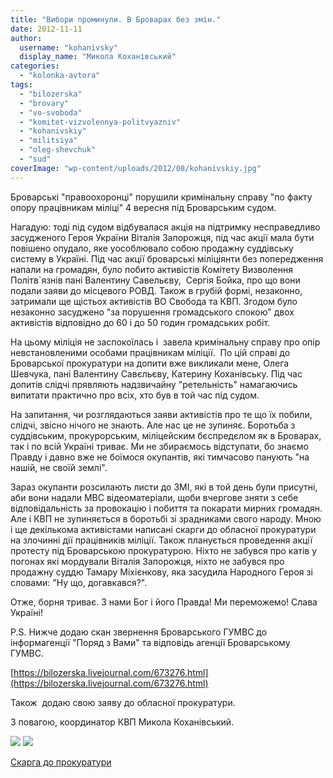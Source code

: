 ```yaml
---
title: "Вибори проминули. В Броварах без змін."
date: 2012-11-11
author: 
  username: "kohanivsky"
  display_name: "Микола Коханівський"
categories: 
  - "kolonka-avtora"
tags: 
  - "bilozerska"
  - "brovary"
  - "vo-svoboda"
  - "komitet-vizvolennya-politvyazniv"
  - "kohanivskiy"
  - "militsiya"
  - "oleg-shevchuk"
  - "sud"
coverImage: "wp-content/uploads/2012/08/kohanivskiy.jpg"
---
```


Броварські "правоохоронці" порушили кримінальну справу "по факту опору працівникам міліці" 4 вересня під Броварським судом.

Нагадую: тоді під судом відбувалася акція на підтримку несправедливо засудженого Героя України Віталія Запорожця, під час акції мала бути повішено опудало, яке уособлювало собою продажну суддівську систему в Україні. Під час акції броварські міліціянти без попередження напали на громадян, було побито активістів Комітету Визволення Політв\`язнів пані Валентину Савельєву,  Сергія Бойка, про що вони подали заяви до місцевого РОВД. Також в грубій формі, незаконно, затримали ще щістьох активістів ВО Свобода та КВП. Згодом було незаконно засуджено "за порушення громадського спокою" двох активістів відповідно до 60 і до 50 годин громадських робіт.

На цьому міліція не заспокоїлась і  завела кримінальну справу про опір невстановленими особами працівникам міліції.  По цій справі до Броварської прокуратури на допити вже викликали мене, Олега Шевчука, пані Валентину Савєльєву, Катерину Коханівську. Під час допитів слідчі прявляють надзвичайну "ретельність" намагаючись випитати практично про всіх, хто був в той час під судом.

На запитання, чи розглядаються заяви активістів про те що їх побили, слідчі, звісно нічого не знають. Але нас це не зупиняє. Боротьба з суддівським, прокурорським, міліцейским бєспредєлом як в Броварах, так і по всій Україні триває. Ми не збираємось відступати, бо знаємо Правду і давно вже не боїмося окупантів, які тимчасово панують "на нашій, не своїй землі".

Зараз окупанти розсилають листи до ЗМІ, які в той день були присутні, аби вони надали МВС відеоматеріали, щоби вчергове зняти з себе відповідальність за провокацію і побиття та покарати мирних громадян. Але і КВП не зупиняється в боротьбі зі зрадниками свого народу. Мною і ще декількома активістами написані скарги до обласної прокуратури на злочинні дії працівників міліції. Також планується проведення акції протесту під Броварською прокуратурою. Ніхто не забувся про катів у погонах які мордували Віталія Запорожця, ніхто не забувся про продажну суддю Тамару Міхієнкову, яка засудила Народного Героя зі словами: "Ну що, догавкався?".

Отже, борня триває. З нами Бог і його Правда! Ми переможемо! Слава Україні!

P.S. Нижче додаю скан звернення Броварського ГУМВС до інформагенції "Поряд з Вами" та відповідь агенції Броварському ГУМВС.

[https://bilozerska.livejournal.com/673276.html](https://bilozerska.livejournal.com/673276.html)

Також  додаю свою заяву до обласної прокуратури.

З повагою, координатор КВП Микола Коханівський.

[![](https://mpz.brovary.org/wp-content/uploads/2012/11/Mentovskiy-zapit2.jpg)](https://mpz.brovary.org/wp-content/uploads/2012/11/Mentovskiy-zapit2.jpg) [![](https://mpz.brovary.org/wp-content/uploads/2012/11/Olenchina-vidpovid3.jpg)](https://mpz.brovary.org/wp-content/uploads/2012/11/Olenchina-vidpovid3.jpg)

[Скарга до прокуратури](https://mpz.brovary.org/wp-content/uploads/2012/11/Skarga-do-prokuraturi.doc)
